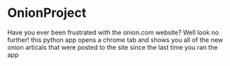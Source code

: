 # OnionProject
Have you ever been frustrated with the onion.com website? 
Well look no further! 
this python app opens a chrome tab and shows you all of the new onion articals that were posted to the site since the last time you ran the app
